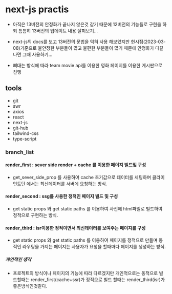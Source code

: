 # next-js practis 
- 아직은 13버전의 안정화가 끝나지 않은것 같기 때문에 12버전의 기능들로 구현을 하되
틈틈히 13버전의 업데이트 내용 살펴보기...

- next-js의 docs를 보고 13버전의 문법을 익혀 사용 해보았지만 현시점(2023-03-08)기준으로 
불안정한 부분들이 많고 불편한 부분들이 많기 때문에 안정화가 다끝나면 그때 사용하기...

- 뼈대는 방식에 따라 team movie api를 이용한 영화 페이지를 이용한 게시판으로 진행 

## tools
- git  
- swr
- axios
- react
- next-js
- git-hub
- tailwind-css
- type-script

### branch_list

#### render_first : sever side render + cache 를 이용한 페이지 빌드및 구성

- get_sever_side_prop 를 사용하여 cache 초기값으로 데이터를 세팅하며 
  클라이언트단 에서는 최신데이터를 서버에 요청하는 방식.

#### render_second : ssg를 사용한 정적인 페이지 빌드 및 구성

- get static props 와 get static paths 를 이용하여 사전에 html파일로 빌드하여
  정적으로 구현하는 방식.

#### render_third : isr이용한 정적이면서 최신데이터를 보여주는 페이지를 구성

- get static props 와 get static paths 를 이용하여 페이지를 정적으로 만들며
  동적인 라우팅을 가지는 페이지는 사용자가 요청을 할때마다 페이지를 생성하는 방식.

##### 개인적인 생각 

- 프로젝트의 방식이나 페이지의 기능에 따라 다르겠지만 개인적으로는 동적으로 빌드할때는 render_first(cache+ssr)가 정적으로 빌드 할때는 render_third(isr)가 좋은방식인것같다.  
